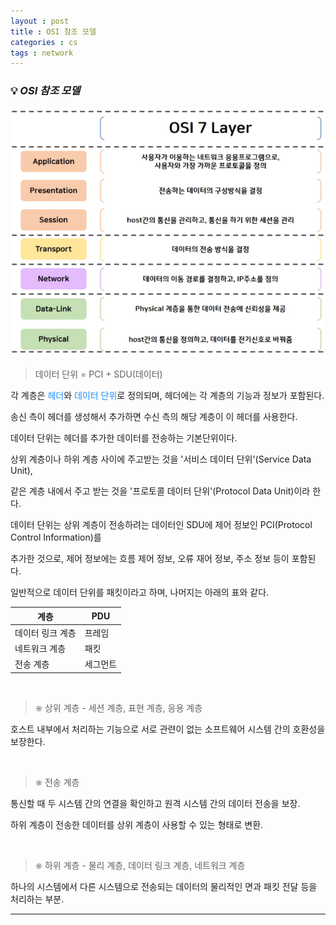 ```yaml
---
layout : post
title : OSI 참조 모델
categories : cs
tags : network
---
```


### 💡 ***OSI 참조 모델***

<img src="/assets/img/cs/osi.png">

<br>

> 데이터 단위 = PCI + SDU(데이터)

각 계층은 <span style="color:#1E90FF">헤더</span>와 <span style="color:#1E90FF">데이터 단위</span>로 정의되며, 헤더에는 각 계층의 기능과 정보가 포함된다.

송신 측이 헤더를 생성해서 추가하면 수신 측의 해당 계층이 이 헤더를 사용한다.

데이터 단위는 헤더를 추가한 데이터를 전송하는 기본단위이다.

상위 계층이나 하위 계층 사이에 주고받는 것을 '서비스 데이터 단위'(Service Data Unit),

같은 계층 내에서 주고 받는 것을 '프로토콜 데이터 단위'(Protocol Data Unit)이라 한다. 

데이터 단위는 상위 계층이 전송하려는 데이터인 SDU에 제어 정보인 PCI(Protocol Control Information)를

추가한 것으로, 제어 정보에는 흐름 제어 정보, 오류 재어 정보, 주소 정보 등이 포함된다.

일반적으로 데이터 단위를 패킷이라고 하며, 나머지는 아래의 표와 같다.

|계층|PDU|
|----|---|
|데이터 링크 계층|프레임|
|네트워크 계층|패킷|
|전송 계층|세그먼트|

<br>

> ⎈ 상위 계층 - 세션 계층, 표현 계층, 응용 계층 

호스트 내부에서 처리하는 기능으로 서로 관련이 없는 소프트웨어 시스템 간의 호환성을 보장한다.


<br>

> ⎈ 전송 계층

통신할 때 두 시스템 간의 연결을 확인하고 원격 시스템 간의 데이터 전송을 보장.

하위 계층이 전송한 데이터를 상위 계층이 사용할 수 있는 형태로 변환.

<br>

> ⎈ 하위 계층 - 물리 계층, 데이터 링크 계층, 네트워크 계층

하나의 시스템에서 다른 시스템으로 전송되는 데이터의 물리적인 면과 패킷 전달 등을 처리하는 부분.

---
